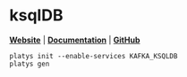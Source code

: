 # ksqlDB

**[Website](https://ksqldb.io/)** | **[Documentation](https://ksqldb.io/quickstart.html)** | **[GitHub](https://github.com/confluentinc/ksql)**

```
platys init --enable-services KAFKA_KSQLDB
platys gen
```


